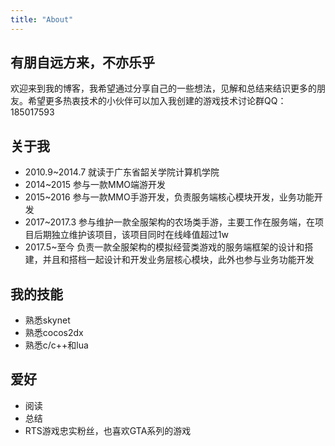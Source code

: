 ```yaml
---
title: "About"
---
```

## 有朋自远方来，不亦乐乎
欢迎来到我的博客，我希望通过分享自己的一些想法，见解和总结来结识更多的朋友。希望更多热衷技术的小伙伴可以加入我创建的游戏技术讨论群QQ：185017593

## 关于我
* 2010.9~2014.7 就读于广东省韶关学院计算机学院
* 2014~2015 参与一款MMO端游开发
* 2015~2016 参与一款MMO手游开发，负责服务端核心模块开发，业务功能开发
* 2017~2017.3 参与维护一款全服架构的农场类手游，主要工作在服务端，在项目后期独立维护该项目，该项目同时在线峰值超过1w
* 2017.5~至今 负责一款全服架构的模拟经营类游戏的服务端框架的设计和搭建，并且和搭档一起设计和开发业务层核心模块，此外也参与业务功能开发

## 我的技能
* 熟悉skynet
* 熟悉cocos2dx
* 熟悉c/c++和lua

## 爱好
* 阅读
* 总结
* RTS游戏忠实粉丝，也喜欢GTA系列的游戏